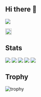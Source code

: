 ## Hi there 👋

![](https://raw.githubusercontent.com/sazankaa/sazankaa/output/github-contribution-grid-snake.svg)

<p align="left">
  <a href="https://github.com/sazankaa">
    <img height="20" src="https://img.shields.io/github/followers/sazankaa?label=follow&logo=github&style=flat" />
  </a>
</p>

## Stats
![](http://github-profile-summary-cards.vercel.app/api/cards/profile-details?username=sazankaa&theme=gruvbox)
![](http://github-profile-summary-cards.vercel.app/api/cards/repos-per-language?username=sazankaa&theme=gruvbox)
![](http://github-profile-summary-cards.vercel.app/api/cards/most-commit-language?username=sazankaa&theme=gruvbox)
![](http://github-profile-summary-cards.vercel.app/api/cards/stats?username=sazankaa&theme=gruvbox)
![](http://github-profile-summary-cards.vercel.app/api/cards/productive-time?username=sazankaa&theme=gruvbox&utcOffset=9)

## Trophy
![trophy](https://github-profile-trophy.vercel.app/?username=sazankaa&theme=gruvbox)
